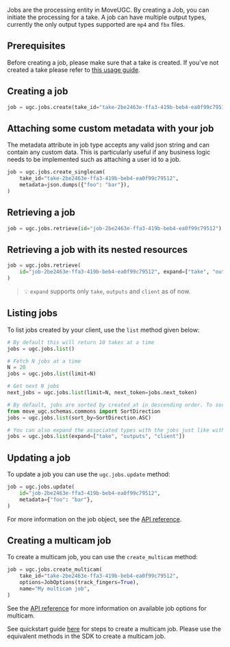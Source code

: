 Jobs are the processing entity in MoveUGC. By creating a Job, you can initiate the processing for a take.
A job can have multiple output types, currently the only output types supported are `mp4` and `fbx` files.

## Prerequisites

Before creating a job, please make sure that a take is created. If you've not created a take please refer to [this usage guide](/move-ugc-python/latest/getting-started/usage/take/).

## Creating a job

```python
job = ugc.jobs.create(take_id="take-2be2463e-ffa3-419b-beb4-ea0f99c79512")
```

## Attaching some custom metadata with your job

The metadata attribute in job type accepts any valid json string and can contain any custom data. This is particularly useful if any business logic needs to be implemented such as attaching a user id to a job.

```python
job = ugc.jobs.create_singlecam(
    take_id="take-2be2463e-ffa3-419b-beb4-ea0f99c79512",
    metadata=json.dumps({"foo": "bar"}),
)
```

## Retrieving a job

```python
job = ugc.jobs.retrieve(id="job-2be2463e-ffa3-419b-beb4-ea0f99c79512")
```

## Retrieving a job with its nested resources

```python
job = ugc.jobs.retrieve(
    id="job-2be2463e-ffa3-419b-beb4-ea0f99c79512", expand=["take", "outputs", "client"]
)
```

> 💡 `expand` supports only `take`, `outputs` and `client` as of now.


## Listing jobs

To list jobs created by your client, use the `list` method given below:

```python
# By default this will return 10 takes at a time
jobs = ugc.jobs.list()

# Fetch N jobs at a time
N = 20
jobs = ugc.jobs.list(limit=N)

# Get next N jobs
next_jobs = ugc.jobs.list(limit=N, next_token=jobs.next_token)

# By default, jobs are sorted by created_at in descending order. To sort by ascending order, use the sort_by parameter
from move_ugc.schemas.commons import SortDirection
jobs = ugc.jobs.list(sort_by=SortDirection.ASC)

# You can also expand the associated types with the jobs just like with .retrieve()
jobs = ugc.jobs.list(expand=["take", "outputs", "client"])
```

## Updating a job

To update a job you can use the `ugc.jobs.update` method:

```python
job = ugc.jobs.update(
    id="job-2be2463e-ffa3-419b-beb4-ea0f99c79512",
    metadata={"foo": "bar"},
)
```

For more information on the job object, see the [API reference](/move-ugc-python/latest/api-reference/schemas/job/).


## Creating a multicam job

To create a multicam job, you can use the `create_multicam` method:

```python
job = ugc.jobs.create_multicam(
    take_id="take-2be2463e-ffa3-419b-beb4-ea0f99c79512",
    options=JobOptions(track_fingers=True),
    name="My multicam job",
)
```

See the [API reference](/move-ugc-python/latest/api-reference/services/job/#move_ugc.schemas.job.JobOptions) for more information on available job options for multicam.

See quickstart guide [here](https://move-ai.github.io/move-ugc-api/getting-started/multicam/quickstart/) for steps to create a multicam job. Please use the equivalent methods in the SDK to create a multicam job.